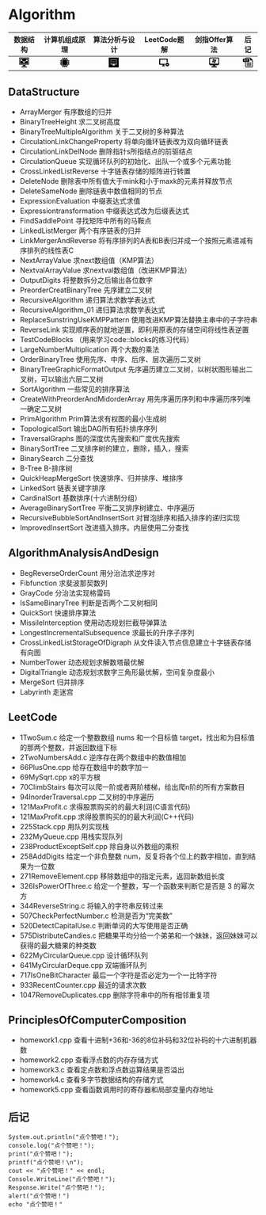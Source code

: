 # Algorithm  

数据结构 | 计算机组成原理 | 算法分析与设计 | LeetCode题解 | 剑指Offer算法 | 后记
:-------: | :------: | :-----: | :----: | :-----: | :----:
[<div align=center><img width="20" height="20" src="https://github.com/Wangminjun0207/Algorithm/blob/master/picture/timga22as5.jpg"/></div>](https://github.com/Wangminjun0207/Algorithm/tree/master/DataStructure) | [<div align=center><img width="20" height="20" src="https://github.com/Wangminjun0207/Algorithm/blob/master/picture/timg.jpg"/></div>](https://github.com/Wangminjun0207/Algorithm/tree/master/PrinciplesOfComputerComposition) | [<div align=center><img width="20" height="20" src="https://github.com/Wangminjun0207/Algorithm/blob/master/picture/220468604228997.jpg"/></div>](https://github.com/Wangminjun0207/Algorithm/tree/master/AlgorithmAnalysisAndDesign) | [<div align=center><img width="20" height="20" src="https://github.com/Wangminjun0207/Algorithm/blob/master/picture/timgda4ad4.jpg"/></div>](https://github.com/Wangminjun0207/Algorithm/tree/master/LeetCode) | [<div align=center><img width="20" height="20" src="https://github.com/Wangminjun0207/Algorithm/blob/master/picture/timgsystem.jpg"/></div>](https://www.baidu.com) |  [<div align=center><img width="20" height="20" src="https://github.com/Wangminjun0207/Algorithm/blob/master/picture/timgtst.jpg"/></div>](https://www.baidu.com)

## DataStructure

* ArrayMerger 有序数组的归并
* BinaryTreeHeight  求二叉树高度
* BinaryTreeMultipleAlgorithm  关于二叉树的多种算法   
* CirculationLinkChangeProperty  将单向循环链表改为双向循环链表
* CirculationLinkDelNode 删除指针s所指结点的前驱结点
* CirculationQueue 实现循环队列的初始化、出队一个或多个元素功能
* CrossLinkedListReverse 十字链表存储的矩阵进行转置
* DeleteNode 删除表中所有值大于mink和小于maxk的元素并释放节点
* DeleteSameNode  删除链表中数值相同的节点
* ExpressionEvaluation 中缀表达式求值
* Expressiontransformation  中缀表达式改为后缀表达式
* FindSaddlePoint 寻找矩阵中所有的马鞍点
* LinkedListMerger  两个有序链表的归并
* LinkMergerAndReverse 将有序排列的A表和B表归并成一个按照元素递减有序排列的线性表C
* NextArrayValue 求next数组值（KMP算法）
* NextvalArrayValue  求nextval数组值（改进KMP算法）
* OutputDigits 将整数拆分之后输出各位数字
* PreorderCreatBinaryTree 先序建立二叉树
* RecursiveAlgorithm  递归算法求数学表达式
* RecursiveAlgorithm_01  递归算法求数学表达式
* ReplaceSunstringUseKMPPattern 使用改进KMP算法替换主串中的子字符串
* ReverseLink 实现顺序表的就地逆置，即利用原表的存储空间将线性表逆置
* TestCodeBlocks （用来学习code::blocks的练习代码）
* LargeNumberMultiplication 两个大数的乘法
* OrderBinaryTree 使用先序、中序、后序、层次遍历二叉树
* BinaryTreeGraphicFormatOutput 先序遍历建立二叉树，以树状图形输出二叉树，可以输出六层二叉树
* SortAlgorithm 一些常见的排序算法
* CreateWithPreorderAndMidorderArray 用先序遍历序列和中序遍历序列唯一确定二叉树
* PrimAlgorithm Prim算法求有权图的最小生成树
* TopologicalSort 输出DAG所有拓扑排序序列
* TraversalGraphs 图的深度优先搜索和广度优先搜索
* BinarySortTree 二叉排序树的建立，删除，插入，搜索
* BinarySearch 二分查找
* B-Tree B-排序树
* QuickHeapMergeSort 快速排序、归并排序、堆排序
* LinkedSort 链表关键字排序
* CardinalSort 基数排序(十六进制分组）
* AverageBinarySortTree 平衡二叉排序树建立、中序遍历
* RecursiveBubbleSortAndInsertSort 对冒泡排序和插入排序的递归实现
* ImprovedInsertSort 改进插入排序。内层使用二分查找
  
## AlgorithmAnalysisAndDesign

* BegReverseOrderCount   用分治法求逆序对
* Fibfunction  求斐波那契数列
* GrayCode  分治法实现格雷码
* IsSameBinaryTree 判断是否两个二叉树相同
* QuickSort 快速排序算法
* MissileInterception 使用动态规划拦截导弹算法
* LongestIncrementalSubsequence 求最长的升序子序列
* CrossLinkedListStorageOfDigraph 从文件读入节点信息建立十字链表存储有向图
* NumberTower 动态规划求解数塔最优解
* DigitalTriangle 动态规划求数字三角形最优解，空间复杂度最小
* MergeSort 归并排序
* Labyrinth 走迷宫
      
## LeetCode

* 1TwoSum.c 给定一个整数数组 nums 和一个目标值 target，找出和为目标值的那两个整数，并返回数组下标
* 2TwoNumbersAdd.c 逆序存在两个数组中的数值相加
* 66PlusOne.cpp 给存在数组中的数字加一
* 69MySqrt.cpp x的平方根
* 70ClimbStairs 每次可以爬一阶或者两阶楼梯，给出爬n阶的所有方案数目
* 94InorderTraversal.cpp 二叉树的中序遍历
* 121MaxProfit.c 求得股票购买的的最大利润(C语言代码)
* 121MaxProfit.cpp 求得股票购买的的最大利润(C++代码)
* 225Stack.cpp 用队列实现栈
* 232MyQueue.cpp 用栈实现队列
* 238ProductExceptSelf.cpp 除自身以外数组的乘积
* 258AddDigits 给定一个非负整数 num，反复将各个位上的数字相加，直到结果为一位数
* 271RemoveElement.cpp 移除数组中的指定元素，返回新数组长度
* 326IsPowerOfThree.c 给定一个整数，写一个函数来判断它是否是 3 的幂次方
* 344ReverseString.c 将输入的字符串反转过来
* 507CheckPerfectNumber.c 检测是否为“完美数”
* 520DetectCapitalUse.c 判断单词的大写使用是否正确
* 575DistributeCandies.c 把糖果平均分给一个弟弟和一个妹妹，返回妹妹可以获得的最大糖果的种类数
* 622MyCircularQueue.cpp 设计循环队列
* 641MyCircularDeque.cpp 双端循环队列 
* 717IsOneBitCharacter 最后一个字符是否必定为一个一比特字符
* 933RecentCounter.cpp 最近的请求次数
* 1047RemoveDuplicates.cpp 删除字符串中的所有相邻重复项

## PrinciplesOfComputerComposition

* homework1.cpp 查看十进制+36和-36的8位补码和32位补码的十六进制机器数
* homework2.cpp 查看浮点数的内存存储方式
* homework3.c 查看定点数和浮点数运算结果是否溢出
* homework4.c 查看多字节数据结构的存储方式
* homework5.cpp 查看函数调用时的寄存器和局部变量内存地址
    
## 后记

```
System.out.println("点个赞吧！");
console.log("点个赞吧！");
print("点个赞吧！");
printf("点个赞吧！\n");
cout << "点个赞吧！" << endl;
Console.WriteLine("点个赞吧！");
Response.Write("点个赞吧！");
alert("点个赞吧！")
echo "点个赞吧！"
```
